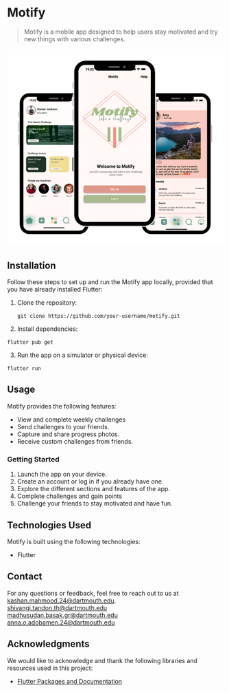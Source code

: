 # Motify

> Motify is a mobile app designed to help users stay motivated and try new things with various challenges.

![App Screenshots](assets/images/screens.png)

## Installation

Follow these steps to set up and run the Motify app locally, provided that you have already installed Flutter:

1. Clone the repository:

   ```shell
   git clone https://github.com/your-username/motify.git
   ```

2. Install dependencies:

```shell
flutter pub get
```

3. Run the app on a simulator or physical device:
```
flutter run

```
## Usage

Motify provides the following features:

- View and complete weekly challenges
- Send challenges to your friends.
- Capture and share progress photos.
- Receive custom challenges from friends.

### Getting Started

1. Launch the app on your device.
2. Create an account or log in if you already have one.
3. Explore the different sections and features of the app.
4. Complete challenges and gain points
5. Challenge your friends to stay motivated and have fun.

## Technologies Used

Motify is built using the following technologies:

- Flutter



## Contact

For any questions or feedback, feel free to reach out to us at \
[kashan.mahmood.24@dartmouth.edu](mailto:kashan.mahmood.24@dartmouth.edu).\
[shivangi.tandon.th@dartmouth.edu](mailto:shivangi.tandon.th@dartmouth.edu)\
[madhusudan.basak.gr@dartmouth.edu](mailto:madhusudan.basak.gr@dartmouth.edu)\
[anna.o.adobamen.24@dartmouth.edu](mailto:anna.o.adobamen.24@dartmouth.edu)

## Acknowledgments

We would like to acknowledge and thank the following libraries and resources used in this project:

- [Flutter Packages and Documentation](https://docs.flutter.dev/)


